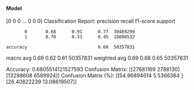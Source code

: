 #### Model
[0 0 0 ... 0 0 0]
Classification Report:
              precision    recall  f1-score   support

           0       0.68      0.91      0.77  30469299
           1       0.70      0.33      0.45  19888532

    accuracy                           0.68  50357831
   macro avg       0.69      0.62      0.61  50357831
weighted avg       0.69      0.68      0.65  50357831

Accuracy: 0.6805514121527593
Confusion Matrix:
[[27681169  2788130]
 [13298608  6589924]]
Confusion Matrix (%):
[[54.96894614  5.5366364 ]
 [26.40822239 13.08619507]]
